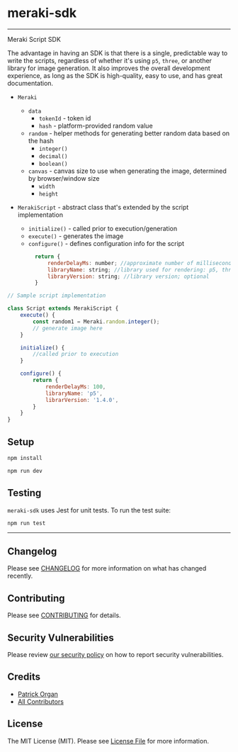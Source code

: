 # meraki-sdk

---

Meraki Script SDK

The advantage in having an SDK is that there is a single, predictable way to write the scripts, regardless of whether it's using `p5`, `three`, or another library for image generation. It also improves the overall development experience, as long as the SDK is high-quality, easy to use, and has great documentation.


- `Meraki`
  - `data`
    - `tokenId` - token id
    - `hash` - platform-provided random value
  - `random` - helper methods for generating better random data based on the hash
    - `integer()`
    - `decimal()`
    - `boolean()`
  - `canvas` - canvas size to use when generating the image, determined by browser/window size
    - `width`
    - `height`

 - `MerakiScript` - abstract class that's extended by the script implementation
   - `initialize()` - called prior to execution/generation
   - `execute()` - generates the image
   - `configure()` - defines configuration info for the script
      ```js
        return {
            renderDelayMs: number; //approximate number of milliseconds needed to render the image; optional
            libraryName: string; //library used for rendering: p5, three, etc. required.
            libraryVersion: string; //library version; optional
        }


```js
// Sample script implementation

class Script extends MerakiScript {
    execute() {
        const random1 = Meraki.random.integer();
        // generate image here
    }

    initialize() {
        //called prior to execution
    }

    configure() {
        return {
            renderDelayMs: 100,
            libraryName: 'p5',
            librarVersion: '1.4.0',
        }
    }
}
```


## Setup

```bash
npm install

npm run dev
```

## Testing

`meraki-sdk` uses Jest for unit tests.  To run the test suite:

`npm run test`

---

## Changelog

Please see [CHANGELOG](CHANGELOG.md) for more information on what has changed recently.

## Contributing

Please see [CONTRIBUTING](.github/CONTRIBUTING.md) for details.

## Security Vulnerabilities

Please review [our security policy](../../security/policy) on how to report security vulnerabilities.

## Credits

- [Patrick Organ](https://github.com/patinthehat)
- [All Contributors](../../contributors)

## License

The MIT License (MIT). Please see [License File](LICENSE) for more information.
